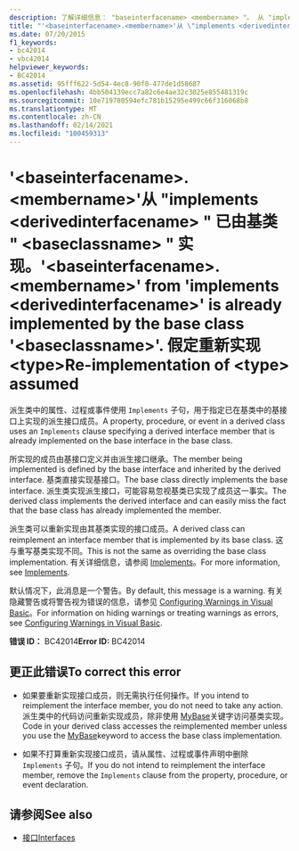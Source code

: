 ```yaml
---
description: 了解详细信息： "baseinterfacename> <membername> "。 从 "implements <derivedinterfacename> " 已由基类 " <baseclassname> " 实现。 假定重新实现 <type>
title: "'<baseinterfacename>.<membername>'从 \"implements <derivedinterfacename> \" 已由基类 \" <baseclassname> \" 实现。 假定重新实现 <type>"
ms.date: 07/20/2015
f1_keywords:
- bc42014
- vbc42014
helpviewer_keywords:
- BC42014
ms.assetid: 95fff622-5d54-4ec8-90f0-477de1d58687
ms.openlocfilehash: 4bb504139ecc7a82c6e4ae32c3025e855481319c
ms.sourcegitcommit: 10e719780594efc781b15295e499c66f316068b8
ms.translationtype: MT
ms.contentlocale: zh-CN
ms.lasthandoff: 02/14/2021
ms.locfileid: "100459313"
---
```

# <a name="baseinterfacenamemembername-from-implements-derivedinterfacename-is-already-implemented-by-the-base-class-baseclassname-re-implementation-of-type-assumed"></a><span data-ttu-id="cbbcb-106">'\<baseinterfacename>.\<membername>'从 "implements \<derivedinterfacename> " 已由基类 " \<baseclassname> " 实现。</span><span class="sxs-lookup"><span data-stu-id="cbbcb-106">'\<baseinterfacename>.\<membername>' from 'implements \<derivedinterfacename>' is already implemented by the base class '\<baseclassname>'.</span></span> <span data-ttu-id="cbbcb-107">假定重新实现 \<type></span><span class="sxs-lookup"><span data-stu-id="cbbcb-107">Re-implementation of \<type> assumed</span></span>

<span data-ttu-id="cbbcb-108">派生类中的属性、过程或事件使用 `Implements` 子句，用于指定已在基类中的基接口上实现的派生接口成员。</span><span class="sxs-lookup"><span data-stu-id="cbbcb-108">A property, procedure, or event in a derived class uses an `Implements` clause specifying a derived interface member that is already implemented on the base interface in the base class.</span></span>  
  
 <span data-ttu-id="cbbcb-109">所实现的成员由基接口定义并由派生接口继承。</span><span class="sxs-lookup"><span data-stu-id="cbbcb-109">The member being implemented is defined by the base interface and inherited by the derived interface.</span></span> <span data-ttu-id="cbbcb-110">基类直接实现基接口。</span><span class="sxs-lookup"><span data-stu-id="cbbcb-110">The base class directly implements the base interface.</span></span> <span data-ttu-id="cbbcb-111">派生类实现派生接口，可能容易忽视基类已实现了成员这一事实。</span><span class="sxs-lookup"><span data-stu-id="cbbcb-111">The derived class implements the derived interface and can easily miss the fact that the base class has already implemented the member.</span></span>  
  
 <span data-ttu-id="cbbcb-112">派生类可以重新实现由其基类实现的接口成员。</span><span class="sxs-lookup"><span data-stu-id="cbbcb-112">A derived class can reimplement an interface member that is implemented by its base class.</span></span> <span data-ttu-id="cbbcb-113">这与重写基类实现不同。</span><span class="sxs-lookup"><span data-stu-id="cbbcb-113">This is not the same as overriding the base class implementation.</span></span> <span data-ttu-id="cbbcb-114">有关详细信息，请参阅 [Implements](../language-reference/statements/implements-clause.md)。</span><span class="sxs-lookup"><span data-stu-id="cbbcb-114">For more information, see [Implements](../language-reference/statements/implements-clause.md).</span></span>  
  
 <span data-ttu-id="cbbcb-115">默认情况下，此消息是一个警告。</span><span class="sxs-lookup"><span data-stu-id="cbbcb-115">By default, this message is a warning.</span></span> <span data-ttu-id="cbbcb-116">有关隐藏警告或将警告视为错误的信息，请参见 [Configuring Warnings in Visual Basic](/visualstudio/ide/configuring-warnings-in-visual-basic)。</span><span class="sxs-lookup"><span data-stu-id="cbbcb-116">For information on hiding warnings or treating warnings as errors, see [Configuring Warnings in Visual Basic](/visualstudio/ide/configuring-warnings-in-visual-basic).</span></span>  
  
 <span data-ttu-id="cbbcb-117">**错误 ID：** BC42014</span><span class="sxs-lookup"><span data-stu-id="cbbcb-117">**Error ID:** BC42014</span></span>  
  
## <a name="to-correct-this-error"></a><span data-ttu-id="cbbcb-118">更正此错误</span><span class="sxs-lookup"><span data-stu-id="cbbcb-118">To correct this error</span></span>  
  
- <span data-ttu-id="cbbcb-119">如果要重新实现接口成员，则无需执行任何操作。</span><span class="sxs-lookup"><span data-stu-id="cbbcb-119">If you intend to reimplement the interface member, you do not need to take any action.</span></span> <span data-ttu-id="cbbcb-120">派生类中的代码访问重新实现成员，除非使用 [MyBase](../programming-guide/program-structure/me-my-mybase-and-myclass.md#mybase)关键字访问基类实现。</span><span class="sxs-lookup"><span data-stu-id="cbbcb-120">Code in your derived class accesses the reimplemented member unless you use the [MyBase](../programming-guide/program-structure/me-my-mybase-and-myclass.md#mybase)keyword to access the base class implementation.</span></span>  
  
- <span data-ttu-id="cbbcb-121">如果不打算重新实现接口成员，请从属性、过程或事件声明中删除 `Implements` 子句。</span><span class="sxs-lookup"><span data-stu-id="cbbcb-121">If you do not intend to reimplement the interface member, remove the `Implements` clause from the property, procedure, or event declaration.</span></span>  
  
## <a name="see-also"></a><span data-ttu-id="cbbcb-122">请参阅</span><span class="sxs-lookup"><span data-stu-id="cbbcb-122">See also</span></span>

- [<span data-ttu-id="cbbcb-123">接口</span><span class="sxs-lookup"><span data-stu-id="cbbcb-123">Interfaces</span></span>](../programming-guide/language-features/interfaces/index.md)
